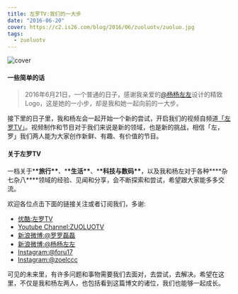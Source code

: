 ```yaml
---
title: 左罗TV:我们的一大步
date: "2016-06-20"
cover: https://c2.is26.com/blog/2016/06/zuoluotv/zuoluo.jpg
tags:
  - zuoluotv
---
```


![cover](https://c2.is26.com/blog/2016/06/zuoluotv/zuoluo.jpg)

#### 一些简单的话

> 2016年6月21日，一个普通的日子，感谢我亲爱的[@杨杨左左](https://weibo.com/u/1839131011)设计的精致Logo，这是她的一小步，却是我和她一起向前的一大步。

接下里的日子里，我和杨左会一起开始一个新的尝试，开启我们的视频自频道[「左罗TV」](https://luolei.org/tag/zuoluotv/)。视频制作和节目对于我们来说是新的领域，也是新的挑战，相信「左，罗」我们两人能为大家创作新鲜、有趣、有价值的节目。

#### 关于左罗TV

一档关于\***\*旅行\*\***、\***\*生活\*\***、\***\*科技与数码\*\***，以及我和杨左对于各种\***\*杂七杂八\*\***领域的经验、见闻和分享，会不断探索和尝试，希望跟大家能多多交流。

欢迎各位点击下面的链接关注或者订阅我们，多谢:

- [优酷:左罗TV](https://i.youku.com/i/UMjQyNzQ2NTA4)
- [Youtube Channel:ZUOLUOTV](https://www.youtube.com/channel/UCFCs9KNL6f2ZMKsoU7rjbkg)
- [新浪微博:@罗罗磊磊](https://weibo.com/foru17)
- [新浪微博:@杨杨左左](https://www.weibo.com/809033993?is_all=1)
- [Instagram:@foru17](https://www.instagram.com/foru17/)
- [Instagram:@zoelccc](https://www.instagram.com/zoelccc/)

可见的未来里，有许多问题和事物需要我们去面对，去尝试，去解决。希望在这里，不仅是我和杨左两人，也包括看到这篇博文的诸位，我们也能够一起成长。
